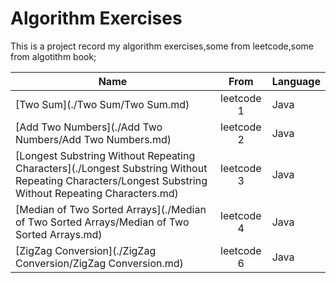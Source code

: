 # Algorithm Exercises

This is a project record my algorithm exercises,some from leetcode,some from algotithm book;


| Name	                   | From         | Language  |
| ---------------------  |:-------------:| ----------|
| [Two Sum](./Two Sum/Two Sum.md)| leetcode 1| Java    |
|[Add Two Numbers](./Add Two Numbers/Add Two Numbers.md)|leetcode 2|Java|
|[Longest Substring Without Repeating Characters](./Longest Substring Without Repeating Characters/Longest Substring Without Repeating Characters.md)|leetcode 3|Java|
|[Median of Two Sorted Arrays](./Median of Two Sorted Arrays/Median of Two Sorted Arrays.md)|leetcode 4|Java|
|[ZigZag Conversion](./ZigZag Conversion/ZigZag Conversion.md)|leetcode 6|Java|